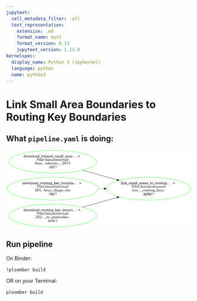 ```yaml
---
jupytext:
  cell_metadata_filter: -all
  text_representation:
    extension: .md
    format_name: myst
    format_version: 0.13
    jupytext_version: 1.12.0
kernelspec:
  display_name: Python 3 (ipykernel)
  language: python
  name: python3
---
```



# Link Small Area Boundaries to Routing Key Boundaries

## What `pipeline.yaml` is doing:

![pipeline.png](pipeline.png)

## Run pipeline

On Binder:

```{code-cell} ipython3
!ploomber build
```

OR on your Terminal:

```{code-cell} ipython3
ploomber build
```
